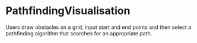 # PathfindingVisualisation
Users draw obstacles on a grid, input start and end points and then select a pathfinding algorithm that searches for an appropriate path.
